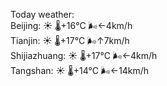 Today weather:  
Beijing: ☀️   🌡️+16°C 🌬️←4km/h  
Tianjin: ☀️   🌡️+17°C 🌬️↑7km/h  
Shijiazhuang: ☀️   🌡️+17°C 🌬️←4km/h  
Tangshan: ☀️   🌡️+14°C 🌬️←14km/h  
